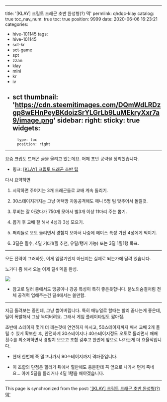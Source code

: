 
---
title: '[KLAY] 크립토 드래곤 초반 완성형(?) 덱'
permlink: qhdqc-klay
catalog: true
toc_nav_num: true
toc: true
position: 9999
date: 2020-06-06 16:23:21
categories:
- hive-101145
tags:
- hive-101145
- sct-kr
- sct-game
- spt
- zzan
- klay
- mini
- kr
- iv
- sct
thumbnail: 'https://cdn.steemitimages.com/DQmWdLRDzgp8wEHnPeyBKdoizSrYLGrLb9LuMEkryXxr7a9/image.png'
sidebar:
    right:
        sticky: true
widgets:
    -
        type: toc
        position: right
---


요즘 크립토 드래곤 글을 올리고 있는데요. 어제 초반 공략을 정리했습니다. 

* 링크: [[KLAY] 크립토 드래곤 초반 팁](https://steemit.com/hive-101145/@glory7/61yp7a-klay)

다시 요약하면

1. 시작하면 주어지는 3개 드래곤들로 교배 계속 돌리기.

2. 30스테이지까지는 그냥 어택땅 자동공격해도 깨니 5명 팀 맞추어서 돌릴것.

3. 루비는 잘 아꼈다가 750개 모아서 별3개 이상 11마리 주는 뽑기.

4. 뽑기 후 교배 잘 해서 4성과 3성 모으기. 

5. 쩌리들로 오토 돌리면서 경험치 모아서 나중에 에이스 특성 가진 4성에게 먹이기.

6. 3딜은 필수, 4딜 기타1(힐 추천, 유틸/탱커 가능) 또는 3딜 1힐1탱 목표.

---

모든 전략이 그러하듯, 이게 입털기인지 아닌지는 실제로 되는가에 달려 있습니다.

노가다 좀 해서 오늘 이제 딜4 덱을 완성. 

![](https://cdn.steemitimages.com/DQmWdLRDzgp8wEHnPeyBKdoizSrYLGrLb9LuMEkryXxr7a9/image.png)
<br>

* 참고로 딜러 중에서도 맹공이나 강공 특성이 특히 좋은듯합니다. 분노의숨결처럼 전체 공격력 업해주는건 딜4에서는 쓸만함.

---

지금 돌려보는 중인데, 그냥 썰어버립니다. 특히 매뉴얼로 할때는 빨리 끝나는게 좋은데, 딜이 폭발해서 그냥 녹여버려요. 그래서 게임 플레이타임도 짧아짐.


초반에 스테이지 몇개 더 깨는것에 연연하지 마시고, 50스테이지까지 깨서 교배 2개 돌릴 수 있게 확보한 후, 안전하게 30스테이지나 40스테이지정도 오토로 돌리면서 패배 횟수를 최소화하면서 경험치 모으고 조합 갖추고 한번에 앞으로 나가는게 더 효율적입니다. 

* 현재 한번에 쭉 밀고나가서 90스테이지까지 격파중입니다.

* 이 조합의 단점은 힐러가 뒤에서 힐만해도 충분한데 꼭 앞으로 나가서 먼저 죽네요... 아예 5딜을 돌리거나 4딜 1탱을 해야겠습니다.

- - -

This page is synchronized from the post: ['[KLAY] 크립토 드래곤 초반 완성형(?) 덱'](https://steemit.com/@glory7/qhdqc-klay)
